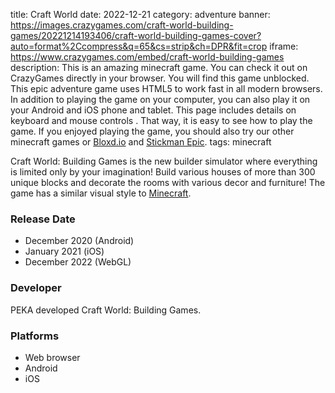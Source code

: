 title: Craft World
date: 2022-12-21
category: adventure
banner: https://images.crazygames.com/craft-world-building-games/20221214193406/craft-world-building-games-cover?auto=format%2Ccompress&q=65&cs=strip&ch=DPR&fit=crop
iframe: https://www.crazygames.com/embed/craft-world-building-games
description: This is an amazing minecraft game. You can check it out on CrazyGames directly in your browser. You will find this game unblocked. This epic adventure game uses HTML5 to work fast in all modern browsers. In addition to playing the game on your computer, you can also play it on your Android and iOS phone and tablet. This page includes details on keyboard and mouse controls . That way, it is easy to see how to play the game. If you enjoyed playing the game, you should also try our other minecraft games or <a href='https://www.crazygames.com/game/bloxdhop-io' target='_blank'>Bloxd.io</a> and <a href='https://www.crazygames.com/game/stickman-epic' target='_blank'>Stickman Epic</a>.
tags: minecraft

<p>Craft World: Building Games is the new builder simulator where everything is limited only by your imagination! Build various houses of more than 300 unique blocks and decorate the rooms with various decor and furniture! The game has a similar visual style to <a target="_blank" href="https://www.crazygames.com/t/minecraft">Minecraft</a>.


<h3>Release Date</h3>
<ul>
    <li>December 2020 (Android)</li>
    <li>January 2021 (iOS)</li>
    <li>December 2022 (WebGL)</li>
</ul>
<h3>Developer</h3>
<p>PEKA developed Craft World: Building Games.</p>
<h3>Platforms</h3>
<ul>
    <li>Web browser</li>
    <li>Android</li>
    <li>iOS</li>
</ul>
        